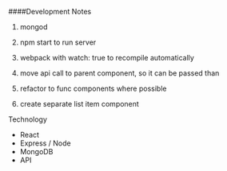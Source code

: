 ####Development Notes 
1. mongod
2. npm start to run server 
3. webpack with watch: true to recompile automatically

1. move api call to parent component, so it can be passed than 
2. refactor to func components where possible 
3. create separate list item component

Technology  
- React 
- Express / Node  
- MongoDB 
- API 